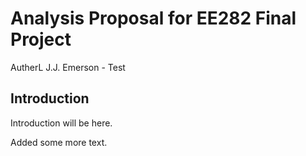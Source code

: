 # Analysis Proposal for EE282 Final Project

AutherL J.J. Emerson - Test 

## Introduction 

Introduction will be here.

Added some more text.
